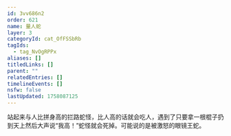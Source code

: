 ```yaml
---
id: 3vv686n2
order: 621
name: 量人蛇
layer: 3
categoryId: cat_OfFSSbRb
tagIds:
  - tag_NvOgRPPx
aliases: []
titledLinks: []
parent: ""
relatedEntries: []
timelineEvents: []
nsfw: false
lastUpdated: 1758087125
---
```


站起来与人比拼身高的拦路蛇怪，比人高的话就会吃人，遇到了只要拿一根棍子扔到天上然后大声说“我高！”蛇怪就会死掉。可能说的是被激怒的眼镜王蛇。